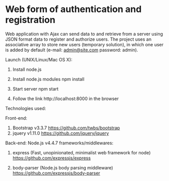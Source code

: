 # Web form of authentication and registration

Web application with Ajax can send data to and retrieve from a server using JSON format data to register and authorize users. The project uses an associative array to store new users (temporary solution), in which one user is added by default (e-mail: admin@site.com password: admin).

Launch (UNIX/Linux/Mac OS X):
  1. Install node.js
  
  2. Install node.js modules
  npm install
  
  3. Start server
  npm start
  
  4. Follow the link http://localhost:8000 in the browser

Technologies used:

Front-end:
  1. Bootstrap v3.3.7
  https://github.com/twbs/bootstrap
  2. jquery v1.11.0
  https://github.com/jquery/jquery

Back-end:
  Node.js v4.4.7
  frameworks/middlewares:
  1. express (Fast, unopinionated, minimalist web framework for node)
     https://github.com/expressjs/express

  2. body-parser (Node.js body parsing middleware)
     https://github.com/expressjs/body-parser